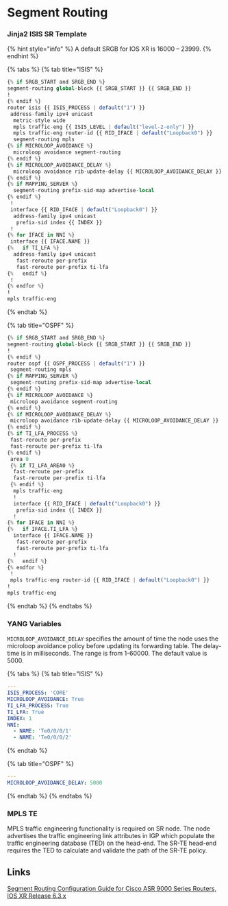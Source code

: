 # Segment Routing

### Jinja2 ISIS SR Template

{% hint style="info" %}
A default SRGB for IOS XR is 16000 – 23999.
{% endhint %}

{% tabs %}
{% tab title="ISIS" %}
```julia
{% if SRGB_START and SRGB_END %}
segment-routing global-block {{ SRGB_START }} {{ SRGB_END }}
!
{% endif %}
router isis {{ ISIS_PROCESS | default("1") }}
 address-family ipv4 unicast
  metric-style wide
  mpls traffic-eng {{ ISIS_LEVEL | default("level-2-only") }}
  mpls traffic-eng router-id {{ RID_IFACE | default("Loopback0") }}
  segment-routing mpls
{% if MICROLOOP_AVOIDANCE %}
  microloop avoidance segment-routing
{% endif %}
{% if MICROLOOP_AVOIDANCE_DELAY %}
  microloop avoidance rib-update-delay {{ MICROLOOP_AVOIDANCE_DELAY }}
{% endif %}
{% if MAPPING_SERVER %}
  segment-routing prefix-sid-map advertise-local
{% endif %}
 !
 interface {{ RID_IFACE | default("Loopback0") }}
  address-family ipv4 unicast
   prefix-sid index {{ INDEX }}
 !
{% for IFACE in NNI %}
 interface {{ IFACE.NAME }}
{%   if TI_LFA %}
  address-family ipv4 unicast
   fast-reroute per-prefix
   fast-reroute per-prefix ti-lfa
{%   endif %}
 !
{% endfor %}
!
mpls traffic-eng
```
{% endtab %}

{% tab title="OSPF" %}
```julia
{% if SRGB_START and SRGB_END %}
segment-routing global-block {{ SRGB_START }} {{ SRGB_END }}
!
{% endif %}
router ospf {{ OSPF_PROCESS | default("1") }}
 segment-routing mpls
{% if MAPPING_SERVER %}
 segment-routing prefix-sid-map advertise-local
{% endif %}
{% if MICROLOOP_AVOIDANCE %}
 microloop avoidance segment-routing
{% endif %}
{% if MICROLOOP_AVOIDANCE_DELAY %}
 microloop avoidance rib-update-delay {{ MICROLOOP_AVOIDANCE_DELAY }}
{% endif %}
{% if TI_LFA_PROCESS %}
 fast-reroute per-prefix
 fast-reroute per-prefix ti-lfa
{% endif %}
 area 0
 {% if TI_LFA_AREA0 %}
  fast-reroute per-prefix
  fast-reroute per-prefix ti-lfa
 {% endif %}
  mpls traffic-eng
  !
  interface {{ RID_IFACE | default("Loopback0") }}
   prefix-sid index {{ INDEX }}
  !
{% for IFACE in NNI %}
{%   if IFACE.TI_LFA %}
  interface {{ IFACE.NAME }}
   fast-reroute per-prefix
   fast-reroute per-prefix ti-lfa
  !
{%   endif %}
{% endfor %}
 !
 mpls traffic-eng router-id {{ RID_IFACE | default("Loopback0") }}
!
mpls traffic-eng
```
{% endtab %}
{% endtabs %}

### YANG Variables

`MICROLOOP_AVOIDANCE_DELAY` specifies the amount of time the node uses the microloop avoidance policy before updating its forwarding table. The delay-time is in milliseconds. The range is from 1-60000. The default value is 5000.

{% tabs %}
{% tab title="ISIS" %}
```yaml
---
ISIS_PROCESS: 'CORE'
MICROLOOP_AVOIDANCE: True
TI_LFA_PROCESS: True
TI_LFA: True
INDEX: 1
NNI:
  - NAME: 'Te0/0/0/1'
  - NAME: 'Te0/0/0/2'
```
{% endtab %}

{% tab title="OSPF" %}
```yaml
---
MICROLOOP_AVOIDANCE_DELAY: 5000
```
{% endtab %}
{% endtabs %}

### MPLS TE

MPLS traffic engineering functionality is required on SR node. The node advertises the traffic engineering link attributes in IGP which populate the traffic engineering database \(TED\) on the head-end. The SR-TE head-end requires the TED to calculate and validate the path of the SR-TE policy.

## Links

[Segment Routing Configuration Guide for Cisco ASR 9000 Series Routers, IOS XR Release 6.3.x](https://www.cisco.com/c/en/us/td/docs/routers/asr9000/software/asr9k-r6-3/segment-routing/configuration/guide/b-segment-routing-cg-asr9000-63x.html)

